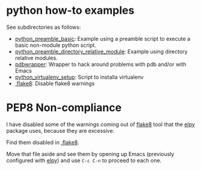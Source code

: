 python how-to examples
======================

See subdirectories as follows:

* [python_preamble_basic](python_preamble_basic/README.md): Example using a preamble script to execute a basic non-module python script.
* [python_preamble_directory_relative_module](python_preamble_directory_relative_module/README.md): Example using directory relative modules.
* [pdbwrapper](pdbwrapper/README.md): Wrapper to hack around problems with pdb and/or with Emacs
* [python_virtualenv_setup](python_virtualenv_setup/README.md): Script to installa virtualenv
* [.flake8](.flake8): Disable flake8 warnings

PEP8 Non-compliance
===================

I have disabled some of the warnings coming out of
[flake8](https://pypi.python.org/pypi/flake8) tool that the
[elpy](https://github.com/jorgenschaefer/elpy) package uses, because
they are excessive.

Find them disabled in [.flake8](.flake8).

Move that file aside and see them by opening up Emacs (previously
configured with [elpy](https://github.com/jorgenschaefer/elpy)) and
use `C-c C-n` to proceed to each one.
